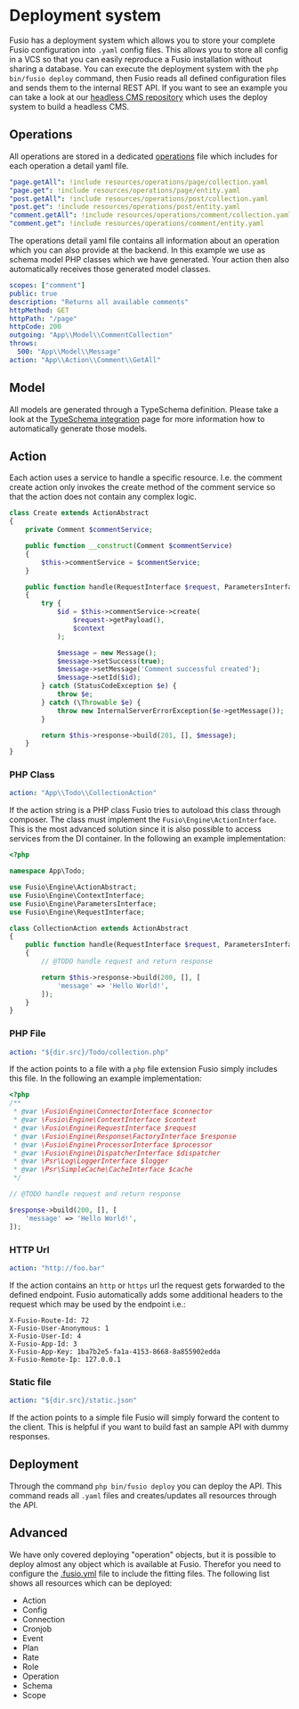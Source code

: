 
# Deployment system

Fusio has a deployment system which allows you to store your complete Fusio configuration into `.yaml` config files.
This allows you to store all config in a VCS so that you can easily reproduce a Fusio installation without sharing a
database. You can execute the deployment system with the `php bin/fusio deploy` command, then Fusio reads all defined
configuration files and sends them to the internal REST API. If you want to see an example you can take a look at our
[headless CMS repository](https://github.com/apioo/fusio-sample-cms) which uses the deploy system to build a headless
CMS.

## Operations

All operations are stored in a dedicated [operations](https://github.com/apioo/fusio-sample-cms/blob/master/resources/operations.yaml)
file which includes for each operation a detail yaml file.

```yaml
"page.getAll": !include resources/operations/page/collection.yaml
"page.get": !include resources/operations/page/entity.yaml
"post.getAll": !include resources/operations/post/collection.yaml
"post.get": !include resources/operations/post/entity.yaml
"comment.getAll": !include resources/operations/comment/collection.yaml
"comment.get": !include resources/operations/comment/entity.yaml
```

The operations detail yaml file contains all information about an operation which you can also provide at the backend.
In this example we use as schema model PHP classes which we have generated. Your action then also automatically receives
those generated model classes.

```yaml
scopes: ["comment"]
public: true
description: "Returns all available comments"
httpMethod: GET
httpPath: "/page"
httpCode: 200
outgoing: "App\\Model\\CommentCollection"
throws:
  500: "App\\Model\\Message"
action: "App\\Action\\Comment\\GetAll"
```

## Model

All models are generated through a TypeSchema definition. Please take a look at the [TypeSchema integration](./typeschema_integration)
page for more information how to automatically generate those models.

## Action

Each action uses a service to handle a specific resource. I.e. the comment create action only invokes the create method
of the comment service so that the action does not contain any complex logic.

```php
class Create extends ActionAbstract
{
    private Comment $commentService;

    public function __construct(Comment $commentService)
    {
        $this->commentService = $commentService;
    }

    public function handle(RequestInterface $request, ParametersInterface $configuration, ContextInterface $context)
    {
        try {
            $id = $this->commentService->create(
                $request->getPayload(),
                $context
            );

            $message = new Message();
            $message->setSuccess(true);
            $message->setMessage('Comment successful created');
            $message->setId($id);
        } catch (StatusCodeException $e) {
            throw $e;
        } catch (\Throwable $e) {
            throw new InternalServerErrorException($e->getMessage());
        }

        return $this->response->build(201, [], $message);
    }
}
```

### PHP Class

```yaml
action: "App\\Todo\\CollectionAction"
```

If the action string is a PHP class Fusio tries to autoload this class through composer. The class must implement the
`Fusio\Engine\ActionInterface`. This is the most advanced solution since it is also possible to access services from the
DI container. In the following an example implementation:

```php
<?php

namespace App\Todo;

use Fusio\Engine\ActionAbstract;
use Fusio\Engine\ContextInterface;
use Fusio\Engine\ParametersInterface;
use Fusio\Engine\RequestInterface;

class CollectionAction extends ActionAbstract
{
    public function handle(RequestInterface $request, ParametersInterface $configuration, ContextInterface $context)
    {
        // @TODO handle request and return response

        return $this->response->build(200, [], [
            'message' => 'Hello World!',
        ]);
    }
}
```

### PHP File

```yaml
action: "${dir.src}/Todo/collection.php"
```

If the action points to a file with a `php` file extension Fusio simply includes this file. In the following an example
implementation:

```php
<?php
/**
 * @var \Fusio\Engine\ConnectorInterface $connector
 * @var \Fusio\Engine\ContextInterface $context
 * @var \Fusio\Engine\RequestInterface $request
 * @var \Fusio\Engine\Response\FactoryInterface $response
 * @var \Fusio\Engine\ProcessorInterface $processor
 * @var \Fusio\Engine\DispatcherInterface $dispatcher
 * @var \Psr\Log\LoggerInterface $logger
 * @var \Psr\SimpleCache\CacheInterface $cache
 */

// @TODO handle request and return response

$response->build(200, [], [
    'message' => 'Hello World!',
]);
```

### HTTP Url

```yaml
action: "http://foo.bar"
```

If the action contains an `http` or `https` url the request gets forwarded to the defined endpoint. Fusio automatically
adds some additional headers to the request which may be used by the endpoint i.e.:

```http
X-Fusio-Route-Id: 72
X-Fusio-User-Anonymous: 1
X-Fusio-User-Id: 4
X-Fusio-App-Id: 3
X-Fusio-App-Key: 1ba7b2e5-fa1a-4153-8668-8a855902edda
X-Fusio-Remote-Ip: 127.0.0.1
```

### Static file

```yaml
action: "${dir.src}/static.json"
```

If the action points to a simple file Fusio will simply forward the content to the client. This is helpful if you want
to build fast an sample API with dummy responses.

## Deployment

Through the command `php bin/fusio deploy` you can deploy the API. This command reads all `.yaml` files and
creates/updates all resources through the API.

## Advanced

We have only covered deploying "operation" objects, but it is possible to deploy almost any
object which is available at Fusio. Therefor you need to configure the [.fusio.yml](https://github.com/apioo/fusio-sample-cms/blob/master/.fusio.yml)
file to include the fitting files. The following list shows all resources which can be deployed:

* Action
* Config
* Connection
* Cronjob
* Event
* Plan
* Rate
* Role
* Operation
* Schema
* Scope
